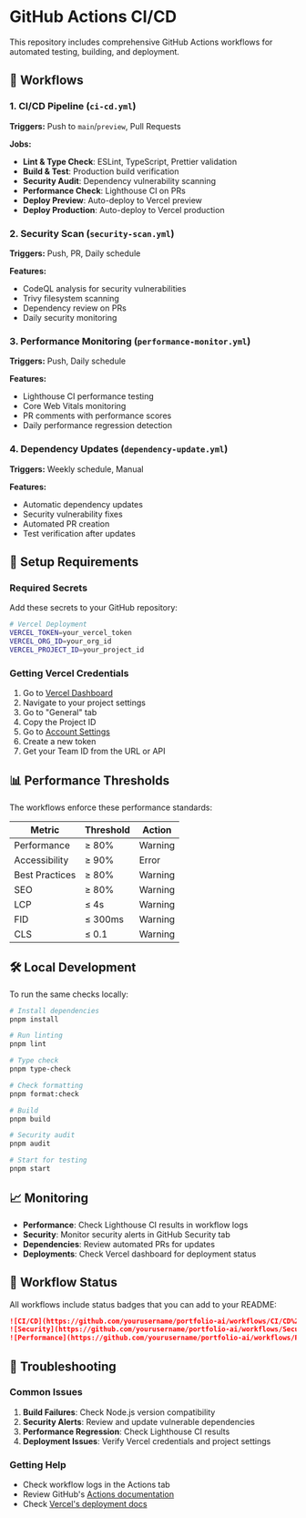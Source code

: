 # GitHub Actions CI/CD

This repository includes comprehensive GitHub Actions workflows for automated testing, building, and deployment.

## 🚀 Workflows

### 1. CI/CD Pipeline (`ci-cd.yml`)

**Triggers:** Push to `main`/`preview`, Pull Requests

**Jobs:**

- **Lint & Type Check**: ESLint, TypeScript, Prettier validation
- **Build & Test**: Production build verification
- **Security Audit**: Dependency vulnerability scanning
- **Performance Check**: Lighthouse CI on PRs
- **Deploy Preview**: Auto-deploy to Vercel preview
- **Deploy Production**: Auto-deploy to Vercel production

### 2. Security Scan (`security-scan.yml`)

**Triggers:** Push, PR, Daily schedule

**Features:**

- CodeQL analysis for security vulnerabilities
- Trivy filesystem scanning
- Dependency review on PRs
- Daily security monitoring

### 3. Performance Monitoring (`performance-monitor.yml`)

**Triggers:** Push, Daily schedule

**Features:**

- Lighthouse CI performance testing
- Core Web Vitals monitoring
- PR comments with performance scores
- Daily performance regression detection

### 4. Dependency Updates (`dependency-update.yml`)

**Triggers:** Weekly schedule, Manual

**Features:**

- Automatic dependency updates
- Security vulnerability fixes
- Automated PR creation
- Test verification after updates

## 🔧 Setup Requirements

### Required Secrets

Add these secrets to your GitHub repository:

```bash
# Vercel Deployment
VERCEL_TOKEN=your_vercel_token
VERCEL_ORG_ID=your_org_id
VERCEL_PROJECT_ID=your_project_id
```

### Getting Vercel Credentials

1. Go to [Vercel Dashboard](https://vercel.com/dashboard)
2. Navigate to your project settings
3. Go to "General" tab
4. Copy the Project ID
5. Go to [Account Settings](https://vercel.com/account/tokens)
6. Create a new token
7. Get your Team ID from the URL or API

## 📊 Performance Thresholds

The workflows enforce these performance standards:

| Metric         | Threshold | Action  |
| -------------- | --------- | ------- |
| Performance    | ≥ 80%     | Warning |
| Accessibility  | ≥ 90%     | Error   |
| Best Practices | ≥ 80%     | Warning |
| SEO            | ≥ 80%     | Warning |
| LCP            | ≤ 4s      | Warning |
| FID            | ≤ 300ms   | Warning |
| CLS            | ≤ 0.1     | Warning |

## 🛠️ Local Development

To run the same checks locally:

```bash
# Install dependencies
pnpm install

# Run linting
pnpm lint

# Type check
pnpm type-check

# Check formatting
pnpm format:check

# Build
pnpm build

# Security audit
pnpm audit

# Start for testing
pnpm start
```

## 📈 Monitoring

- **Performance**: Check Lighthouse CI results in workflow logs
- **Security**: Monitor security alerts in GitHub Security tab
- **Dependencies**: Review automated PRs for updates
- **Deployments**: Check Vercel dashboard for deployment status

## 🔄 Workflow Status

All workflows include status badges that you can add to your README:

```markdown
![CI/CD](https://github.com/yourusername/portfolio-ai/workflows/CI/CD%20Pipeline/badge.svg)
![Security](https://github.com/yourusername/portfolio-ai/workflows/Security%20Scan/badge.svg)
![Performance](https://github.com/yourusername/portfolio-ai/workflows/Performance%20Monitoring/badge.svg)
```

## 🚨 Troubleshooting

### Common Issues

1. **Build Failures**: Check Node.js version compatibility
2. **Security Alerts**: Review and update vulnerable dependencies
3. **Performance Regression**: Check Lighthouse CI results
4. **Deployment Issues**: Verify Vercel credentials and project settings

### Getting Help

- Check workflow logs in the Actions tab
- Review GitHub's [Actions documentation](https://docs.github.com/en/actions)
- Check [Vercel's deployment docs](https://vercel.com/docs)
